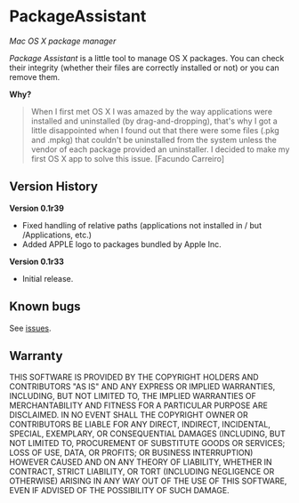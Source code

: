 PackageAssistant
================
*Mac OS X package manager*

*Package Assistant* is a little tool to manage OS X packages. You can check their integrity (whether their files are correctly installed or not) or you can remove them. 

**Why?** 

> When I first met OS X I was amazed by the way applications
> were installed and uninstalled (by drag-and-dropping),
> that's why I got a little disappointed when I found out
> that there were some files (.pkg and .mpkg) that couldn't
> be uninstalled from the system unless the vendor of each
> package provided an uninstaller. I decided to make my
> first OS X app to solve this issue. [Facundo Carreiro]


Version History
---------------

**Version 0.1r39** 

  * Fixed handling of relative paths (applications not installed in / but /Applications, etc.) 
  * Added APPLE logo to packages bundled by Apple Inc. 

**Version 0.1r33** 

  * Initial release. 


Known bugs
----------

See [issues][1].


Warranty
--------

THIS SOFTWARE IS PROVIDED BY THE COPYRIGHT HOLDERS AND CONTRIBUTORS "AS IS" AND ANY EXPRESS OR IMPLIED WARRANTIES, INCLUDING, BUT NOT LIMITED TO, THE IMPLIED WARRANTIES OF MERCHANTABILITY AND FITNESS FOR A PARTICULAR PURPOSE ARE DISCLAIMED. IN NO EVENT SHALL THE COPYRIGHT OWNER OR CONTRIBUTORS BE LIABLE FOR ANY DIRECT, INDIRECT, INCIDENTAL, SPECIAL, EXEMPLARY, OR CONSEQUENTIAL DAMAGES (INCLUDING, BUT NOT LIMITED TO, PROCUREMENT OF SUBSTITUTE GOODS OR SERVICES; LOSS OF USE, DATA, OR PROFITS; OR BUSINESS INTERRUPTION) HOWEVER CAUSED AND ON ANY THEORY OF LIABILITY, WHETHER IN CONTRACT, STRICT LIABILITY, OR TORT (INCLUDING NEGLIGENCE OR OTHERWISE) ARISING IN ANY WAY OUT OF THE USE OF THIS SOFTWARE, EVEN IF ADVISED OF THE POSSIBILITY OF SUCH DAMAGE.

  [1]: http://code.google.com/p/sourapple/issues/list?q=label%3APackageAssistant&can=2
